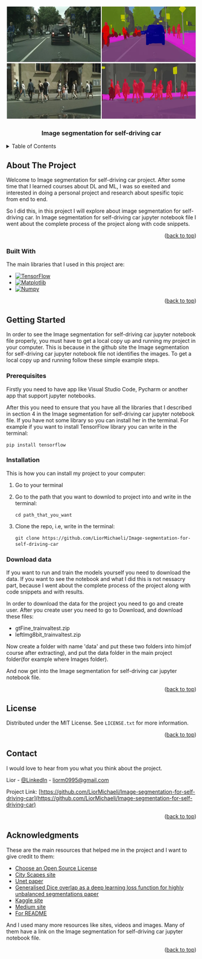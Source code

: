 <!-- Improved compatibility of back to top link: See: https://github.com/othneildrew/Best-README-Template/pull/73 -->
<a name="readme-top"></a>
<!--
*** Thanks for checking out the Best-README-Template. If you have a suggestion
*** that would make this better, please fork the repo and create a pull request
*** or simply open an issue with the tag "enhancement".
*** Don't forget to give the project a star!
*** Thanks again! Now go create something AMAZING! :D
-->


<!-- PROJECT LOGO -->
<br />
<div align="center">
  <a href="https://github.com/LiorMichaeli/Image-segmentation-for-self-driving-car">
    <img src="Images/semantic segmentation.webp" alt="Logo" width="600" height="300">
  </a>
  <h3 align="center">Image segmentation for self-driving car</h3>
</div>



<!-- TABLE OF CONTENTS -->
<details>
  <summary>Table of Contents</summary>
  <ol>
    <li>
      <a href="#about-the-project">About The Project</a>
      <ul>
        <li><a href="#built-with">Built With</a></li>
      </ul>
    </li>
    <li>
      <a href="#getting-started">Getting Started</a>
      <ul>
        <li><a href="#prerequisites">Prerequisites</a></li>
        <li><a href="#installation">Installation</a></li>
        <li><a href="#Download-data">Download data</a></li>
      </ul>
    </li>
    <li><a href="#license">License</a></li>
    <li><a href="#contact">Contact</a></li>
    <li><a href="#acknowledgments">Acknowledgments</a></li>
  </ol>
</details>



<!-- ABOUT THE PROJECT -->
## About The Project

Welcome to Image segmentation for self-driving car project.
After some time that I learned courses about DL and ML, I was so exeited and interested in doing a personal project and research about spesific topic from end to end.

So I did this, in this project I will explore about image segmentation for self-driving car.
In Image segmentation for self-driving car jupyter notebook file I went about the complete process of the project along with code snippets.

<p align="right">(<a href="#readme-top">back to top</a>)</p>



### Built With

The main libraries that I used in this project are:

* [![TensorFlow][TensorFlow.js]][TensorFlow-url]
* [![Matplotlib][Matplotlib.js]][Matplotlib-url]
* [![Numpy][Numpy.js]][Numpy-url]

<p align="right">(<a href="#readme-top">back to top</a>)</p>



<!-- GETTING STARTED -->
## Getting Started

In order to see the Image segmentation for self-driving car jupyter notebook file properly, you must have to get a local copy up and running my project in your computer.
This is because in the github site the Image segmentation for self-driving car jupyter notebook file not identifies the images.
To get a local copy up and running follow these simple example steps.

### Prerequisites

Firstly you need to have app like Visual Studio Code, Pycharm or another app that support jupyter notebooks.

After this you need to ensure that you have all the libraries that I described in section 4 in the Image segmentation for self-driving car jupyter notebook file.
If you have not some library so you can install her in the terminal.
For example if you want to install TensorFlow library you can write in the terminal:

```
pip install tensorflow
```

### Installation

This is how you can install my project to your computer:

1. Go to your terminal

2. Go to the path that you want to downlod to project into and write in the terminal:
   ```
   cd path_that_you_want
   ```

3. Clone the repo, i.e, write in the terminal:
   ```
   git clone https://github.com/LiorMichaeli/Image-segmentation-for-self-driving-car
   ```

### Download data

If you want to run and train the models yourself you need to download the data.
If you want to see the notebook and what I did this is not nessacry part,
because I went about the complete process of the project along with code snippets and with results.

In order to download the data for the project you need to go and create user.
After you create user you need to go to Download, and download these files:
* gtFine_trainvaltest.zip
* leftImg8bit_trainvaltest.zip

Now create a folder with name 'data' and put these two folders into him(of course after extracting),
and put the data folder in the main project folder(for example where Images folder).


And now get into the Image segmentation for self-driving car jupyter notebook file.

<p align="right">(<a href="#readme-top">back to top</a>)</p>

<!-- LICENSE -->
## License

Distributed under the MIT License. See `LICENSE.txt` for more information.

<p align="right">(<a href="#readme-top">back to top</a>)</p>



<!-- CONTACT -->
## Contact

I would love to hear from you what you think about the project.

Lior - [@LinkedIn](https://www.linkedin.com/in/lior-michaeli-a558b529b/) - liorm0995@gmail.com

Project Link: [https://github.com/LiorMichaeli/Image-segmentation-for-self-driving-car](https://github.com/LiorMichaeli/Image-segmentation-for-self-driving-car)
<p align="right">(<a href="#readme-top">back to top</a>)</p>



<!-- ACKNOWLEDGMENTS -->
## Acknowledgments

These are the main resources that helped me in the project and I want to give credit to them:

* [Choose an Open Source License](https://choosealicense.com)
* [City Scapes site](https://www.cityscapes-dataset.com/dataset-overview/#features)
* [Unet paper](https://arxiv.org/pdf/1505.04597.pdf)
* [Generalised Dice overlap as a deep learning loss function for highly unbalanced segmentations paper](https://arxiv.org/pdf/1707.03237v3.pdf)
* [Kaggle site](https://www.kaggle.com/datasets)
* [Medium site](https://medium.com/)
* [For README](https://github.com/othneildrew/Best-README-Template/tree/master#readme-top)

And I used many more resources like sites, videos and images. Many of them have a link on the Image segmentation for self-driving car jupyter notebook file.
  
<p align="right">(<a href="#readme-top">back to top</a>)</p>



<!-- MARKDOWN LINKS & IMAGES -->
<!-- https://www.markdownguide.org/basic-syntax/#reference-style-links -->
[TensorFlow.js]: https://img.shields.io/badge/TensorFlow-FF6F00?style=for-the-badge&logo=tensorflow&logoColor=white
[TensorFlow-url]: https://www.tensorflow.org/?hl=he
[Matplotlib.js]: https://img.shields.io/badge/Matplotlib-3776AB?style=for-the-badge&logo=matplotlib&logoColor=white
[Matplotlib-url]: https://matplotlib.org/
[Numpy.js]: https://img.shields.io/badge/NumPy-013243?style=for-the-badge&logo=numpy&logoColor=white
[Numpy-url]: https://numpy.org/
